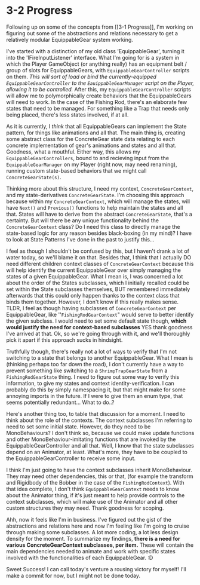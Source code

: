 # 3-2 Progress
Following up on some of the concepts from [[3-1 Progress]], I'm working on figuring out some of the abstractions and relations necessary to get a relatively modular EquippableGear system working.

I've started with a distinction of my old class 'EquippableGear', turning it into the 'IFireInputListener' interface.
What I'm going for is a system in which the Player GameObject (or anything really) has an equipment belt / group of slots for EquippableGears, with `EquippableGearController` scripts on them. *This will sort of load or bind the currently-equipped `EquippableGearController` to the `EauippableGearManager` script on the Player, allowing it to be controlled.*
After this, my `EquippableGearController` scripts will allow me to polymorphically create behaviors that the EquippableGears will need to work. In the case of the Fishing Rod, there's an elaborate few states that need to be managed. For something like a Trap that needs only being placed, there's less states involved, if at all.

As it is currently, I *think* that all EquippableGears can implement the State pattern, for things like animations and all that. The main thing is, creating some abstract class for the ConcreteGear state data relating to each concrete implementation of gear's animations and states and all that. Goodness, what a mouthful.
Either way, this allows my `EquippableGearControllers`, bound to and recieving input from the `EquippableGearManager` on my Player (right now, may need renaming), running custom state-based behaviors that we might call `ConcreteGearState(s)`.

Thinking more about this structure, I need my context, `ConcreteGearContext`, and my state-derivatives `ConcreteGearState`. I'm choosing this approach because within my `ConcreteGearContext`, which will manage the states, will have `Next()` and `Previous()` functions to help maintain the states and all that.
States will have to derive from the abstract `ConcreteGearState`, that's a certainty. But will there be any unique functionality behind the `ConcreteGearContext` class? Do I need this class to directly manage the state-based logic for any reason besides black-boxing (in my mind)? I have to look at State Patterns I've done in the past to justify this...

I feel as though I shouldn't be confused by this, but I haven't drank a lot of water today, so we'll blame it on that. Besides that, I think that I actually DO need different children context classes of `ConcreteGearContext` because this will help identify the current EquippableGear over simply managing the states of a given EquippableGear. What I mean is, I was concerned a lot about the order of the States subclasses, which I initially recalled could be set within the State subclasses themselves, BUT remembered immediately afterwards that this could only happen thanks to the context class that binds them together. However, I don't know if this really makes sense.
TLDR, I feel as though having subclasses of `ConcreteGearContext` per EquippableGear, like ''`FishingRodGearContext`" would serve to better identify the given subclass. I would need to set some default state though, **which would justify the need for context-based subclasses** YES thank goodness I've arrived at that.
Ok, so we're going through with it, and we'll thoroughly pick it apart if this approach sucks in hindsight.

Truthfully though, there's really not a lot of ways to verify that I'm not switching to a state that belongs to another EquippableGear. What I mean is (thinking perhaps too far down the road), I don't currently have a way to prevent something like switching to a `ShrimpTrapGearState` from a `FishingRodGearState` thing. I need to figure out some way to verify this information, to give my states and context identity-verification. I can probably do this by simply namespacing it, but that might make for some annoying imports in the future. If I were to give them an enum type, that seems potentially redundant... What to do..?

Here's another thing too, to table that discussion for a moment. I need to think about the role of the contexts. The context subclasses I'm referring to need to set some initial state. However, do they need to be MonoBehaviours? I don't think so, because we could make update functions and other MonoBehaviour-imitating functions that are invoked by the EquippableGearController and all that.
Well, I know that the state subclasses depend on an Animator, at least. What's more, they have to be coupled to the EquippableGearController to receive some input.

I think I'm just going to have the context subclasses inherit MonoBehaviour. They may need other dependencies, this or that, (for example the transform and Rigidbody of the Bobber in the case of the `FishingRodContext`).
With that idea complete, I don't think `EquippableGearContext` needs to know about the Animator thing, if it's just meant to help provide controls to the context subclasses, which will make use of the Animator and all other custom structures they may need. Thank goodness for scoping.

Ahh, now it feels like I'm in business. I've figured out the gist of the abstractions and relations here and now I'm feeling like I'm going to cruise through making some subclasses. A lot more coding, a lot less design density for the moment. To summarize my findings, **there is a need for various ConcreteGearContext subclasses, per item.** These will contain the main dependencies needed to animate and work with specific states involved with the functionalities of each EquippableGear. 
:D

Sweet Success! I can call today's venture a rousing victory for myself! I'll make a commit for now, but I might not be done today.